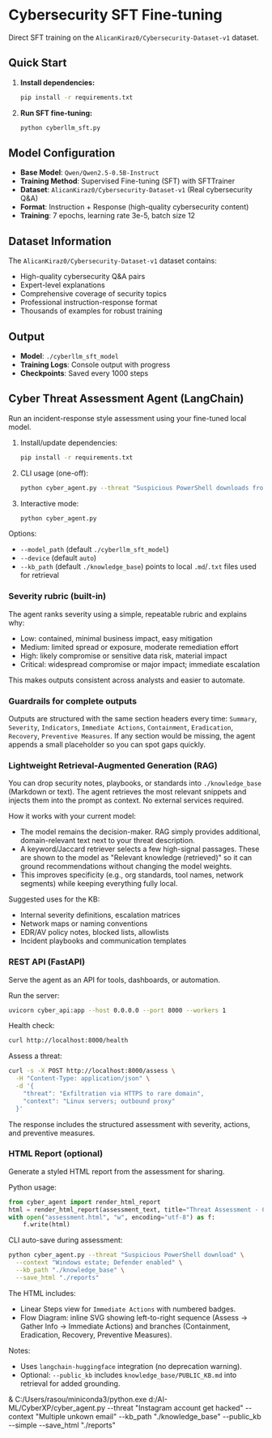 # Cybersecurity SFT Fine-tuning

Direct SFT training on the `AlicanKiraz0/Cybersecurity-Dataset-v1` dataset.

## Quick Start

1. **Install dependencies:**
   ```bash
   pip install -r requirements.txt
   ```

2. **Run SFT fine-tuning:**
   ```bash
   python cyberllm_sft.py
   ```

## Model Configuration

-   **Base Model**: `Qwen/Qwen2.5-0.5B-Instruct`
-   **Training Method**: Supervised Fine-tuning (SFT) with SFTTrainer
-   **Dataset**: `AlicanKiraz0/Cybersecurity-Dataset-v1` (Real cybersecurity Q&A)
-   **Format**: Instruction + Response (high-quality cybersecurity content)
-   **Training**: 7 epochs, learning rate 3e-5, batch size 12

## Dataset Information

The `AlicanKiraz0/Cybersecurity-Dataset-v1` dataset contains:
- High-quality cybersecurity Q&A pairs
- Expert-level explanations
- Comprehensive coverage of security topics
- Professional instruction-response format
- Thousands of examples for robust training

## Output

- **Model**: `./cyberllm_sft_model`
- **Training Logs**: Console output with progress
- **Checkpoints**: Saved every 1000 steps

## Cyber Threat Assessment Agent (LangChain)

Run an incident-response style assessment using your fine-tuned local model.

1. Install/update dependencies:
   ```bash
   pip install -r requirements.txt
   ```

2. CLI usage (one-off):
   ```bash
   python cyber_agent.py --threat "Suspicious PowerShell downloads from unknown IPs" --context "Windows domain, EDR present"
   ```

3. Interactive mode:
   ```bash
   python cyber_agent.py
   ```

Options:
- `--model_path` (default `./cyberllm_sft_model`)
- `--device` (default `auto`)
- `--kb_path` (default `./knowledge_base`) points to local `.md`/`.txt` files used for retrieval

### Severity rubric (built-in)
The agent ranks severity using a simple, repeatable rubric and explains why:
- Low: contained, minimal business impact, easy mitigation
- Medium: limited spread or exposure, moderate remediation effort
- High: likely compromise or sensitive data risk, material impact
- Critical: widespread compromise or major impact; immediate escalation

This makes outputs consistent across analysts and easier to automate.

### Guardrails for complete outputs
Outputs are structured with the same section headers every time:
`Summary`, `Severity`, `Indicators`, `Immediate Actions`, `Containment`, `Eradication`, `Recovery`, `Preventive Measures`.
If any section would be missing, the agent appends a small placeholder so you can spot gaps quickly.

### Lightweight Retrieval-Augmented Generation (RAG)
You can drop security notes, playbooks, or standards into `./knowledge_base` (Markdown or text). The agent retrieves the most relevant snippets and injects them into the prompt as context. No external services required.

How it works with your current model:
- The model remains the decision-maker. RAG simply provides additional, domain-relevant text next to your threat description.
- A keyword/Jaccard retriever selects a few high-signal passages. These are shown to the model as "Relevant knowledge (retrieved)" so it can ground recommendations without changing the model weights.
- This improves specificity (e.g., org standards, tool names, network segments) while keeping everything fully local.

Suggested uses for the KB:
- Internal severity definitions, escalation matrices
- Network maps or naming conventions
- EDR/AV policy notes, blocked lists, allowlists
- Incident playbooks and communication templates

### REST API (FastAPI)
Serve the agent as an API for tools, dashboards, or automation.

Run the server:
```bash
uvicorn cyber_api:app --host 0.0.0.0 --port 8000 --workers 1
```

Health check:
```bash
curl http://localhost:8000/health
```

Assess a threat:
```bash
curl -s -X POST http://localhost:8000/assess \
  -H "Content-Type: application/json" \
  -d '{
    "threat": "Exfiltration via HTTPS to rare domain",
    "context": "Linux servers; outbound proxy"
  }'
```

The response includes the structured assessment with severity, actions, and preventive measures.

### HTML Report (optional)
Generate a styled HTML report from the assessment for sharing.

Python usage:
```python
from cyber_agent import render_html_report
html = render_html_report(assessment_text, title="Threat Assessment - Case 001")
with open("assessment.html", "w", encoding="utf-8") as f:
    f.write(html)
```

CLI auto-save during assessment:
```bash
python cyber_agent.py --threat "Suspicious PowerShell download" \
  --context "Windows estate; Defender enabled" \
  --kb_path "./knowledge_base" \
  --save_html "./reports" 
```

The HTML includes:
- Linear Steps view for `Immediate Actions` with numbered badges.
- Flow Diagram: inline SVG showing left-to-right sequence (Assess → Gather Info → Immediate Actions) and branches (Containment, Eradication, Recovery, Preventive Measures).

Notes:
- Uses `langchain-huggingface` integration (no deprecation warning).
- Optional: `--public_kb` includes `knowledge_base/PUBLIC_KB.md` into retrieval for added grounding.

& C:/Users/rasou/miniconda3/python.exe d:/AI-ML/CyberXP/cyber_agent.py --threat "Instagram account get hacked" --context "Multiple unkown email"  --kb_path "./knowledge_base" --public_kb --simple --save_html "./reports"